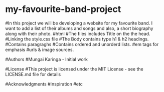# my-favourite-band-project
#In this project we will be developing a website for my favourite band. I want to add a list of their albums and songs and also, a short biography along with their photo.
#html
#The files includes Title on the the head. 
#Linking the style.css file
#The Body contains type h1 & h2 headings. 
#Contains paragraghs
#Contains ordered and unorderd lists.
#em tags for emphasis
#urls & image sources.  

#Authors
#Mungai Karinga - Initial work

#License
#This project is licensed under the MIT License - see the LICENSE.md file for details

#Acknowledgments
#Inspiration
#etc
